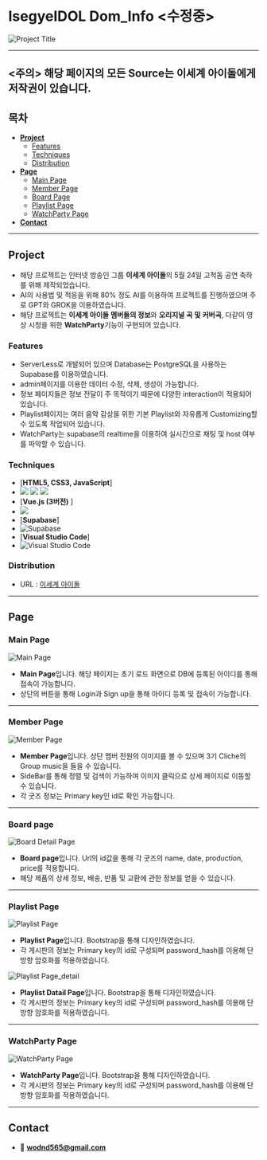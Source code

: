 # **IsegyeIDOL Dom_Info <수정중>**
<!--프로젝트 메인 이미지-->
![Project Title](readme_img/members.png)

<hr>

## **<주의> 해당 페이지의 모든 Source는 이세계 아이돌에게 저작권이 있습니다.**
  
<!--목차-->
## 목차
- [**Project**](#project)
    - [Features](#features)
    - [Techniques](#techniques)
    - [Distribution](#distribution)
- [**Page**](#page)
    - [Main Page](#main-page)
    - [Member Page](#member-page)
    - [Board Page](#board-page)
    - [Playlist Page](#playlist-page)
    - [WatchParty Page](#watchparty-page)
- [**Contact**](#contact)

<hr>

<!--프로젝트 설명-->
## **Project**
- 해당 프로젝트는 인터넷 방송인 그룹 **이세계 아이돌**의 5월 24일 고척돔 공연 축하를 위해 제작되었습니다.
- AI의 사용법 및 적응을 위해 80% 정도 AI를 이용하여 프로젝트를 진행하였으며 주로 GPT와 GROK을 이용하였습니다.
- 해당 프로젝트는 **이세계 아이돌 멤버들의 정보**와 **오리지널 곡 및 커버곡**, 다같이 영상 시청을 위한 **WatchParty**기능이 구현되어 있습니다.

### **Features**
- ServerLess로 개발되어 있으며 Database는 PostgreSQL을 사용하는 Supabase를 이용하였습니다.
- admin페이지를 이용한 데이터 수정, 삭제, 생성이 가능합니다.
- 정보 페이지들은 정보 전달이 주 목적이기 때문에 다양한 interaction이 적용되어 있습니다.
- Playlist페이지는 여러 음악 감상을 위한 기본 Playlist와 자유롭게 Customizing할 수 있도록 작업되어 있습니다.
- WatchParty는 supabase의 realtime을 이용하여 실시간으로 채팅 및 host 여부를 파악할 수 있습니다.

### **Techniques**
- [**HTML5, CSS3, JavaScript**]
- <img src="https://img.shields.io/badge/HTML5-E34F26?style=flat-square&logo=html5&logoColor=white"/> <img src="https://img.shields.io/badge/CSS3-1572B6?style=flat-square&logo=css3&logoColor=white"/> <img src="https://img.shields.io/badge/JavaScript-F7DF1E?style=flat-square&logo=javascript&logoColor=black"/>
- [**Vue.js (3버전)** ]
- <img src="https://img.shields.io/badge/Vue.js-4FC08D?style=flat-square&logo=Vue.js&logoColor=white"/>
- [**Supabase**]
- ![Supabase](https://img.shields.io/badge/Supabase-3ECF8E?style=for-the-badge&logo=supabase&logoColor=white)
- [**Visual Studio Code**]
- ![Visual Studio Code](https://img.shields.io/badge/Visual%20Studio%20Code-0078d7.svg?style=for-the-badge&logo=visual-studio-code&logoColor=white)

### **Distribution**
- URL : <a href="http://isedolinfo.dothome.co.kr">이세계 아이돌</a>
<hr>

<!--각 페이지 설명-->
## **Page**

### **Main Page**
![Main Page](readme_img/main.png)
- **Main Page**입니다. 해당 페이지는 초기 로드 화면으로 DB에 등록된 아이디를 통해 접속이 가능합니다.
- 상단의 버튼을 통해 Login과 Sign up을 통해 아이디 등록 및 접속이 가능합니다.

<hr>

### **Member Page**
![Member Page](readme_img/member.png)
- **Member Page**입니다. 상단 멤버 전원의 이미지를 볼 수 있으며 3기 Cliche의 Group music을 들을 수 있습니다.
- SideBar를 통해 정렬 및 검색이 가능하며 이미지 클릭으로 상세 페이지로 이동할 수 있습니다.
- 각 굿즈 정보는 Primary key인 id로 확인 가능합니다.

<hr>

### **Board page**
![Board Detail Page](readme_img/board.png)
- **Board page**입니다. Url의 id값을 통해 각 굿즈의 name, date, production, price를 적용합니다.
- 해당 제품의 상세 정보, 배송, 반품 및 교환에 관한 정보를 얻을 수 있습니다.

<hr>

### **Playlist Page**
![Playlist Page](readme_img/playlist.png)
-  **Playlist Page**입니다. Bootstrap을 통해 디자인하였습니다.
- 각 게시판의 정보는 Primary key의 id로 구성되며 password_hash를 이용해 단방향 암호화를 적용하였습니다.

![Playlist Page_detail](readme_img/playlist_detail.png)
-  **Playlist Datail Page**입니다. Bootstrap을 통해 디자인하였습니다.
- 각 게시판의 정보는 Primary key의 id로 구성되며 password_hash를 이용해 단방향 암호화를 적용하였습니다.

<hr>

### **WatchParty Page**
![WatchParty Page](readme_img/watchparty.png)
-  **WatchParty Page**입니다. Bootstrap을 통해 디자인하였습니다.
- 각 게시판의 정보는 Primary key의 id로 구성되며 password_hash를 이용해 단방향 암호화를 적용하였습니다.

<hr>

<!--접근-->
## **Contact**
- 📧  **wodnd565@gmail.com**
